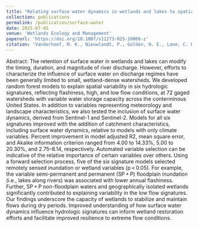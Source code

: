 ```yaml
---
title: "Relating surface water dynamics in wetlands and lakes to spatial variability in hydrologic signatures"
collection: publications
permalink: /publication/surface-water
date: 2025-07-05
venue: 'Wetlands Ecology and Management'
paperurl: 'https://doi.org/10.1007/s11273-025-10066-z'
citation: 'Vanderhoof, M. K., Nieuwlandt, P., Golden, H. E., Lane, C. R., Christensen, J. R., Keenan, W., & Dolan, W. (2025). Relating surface water dynamics in wetlands and lakes to spatial variability in hydrologic signatures. Wetlands Ecology and Management, 33(4), 53. https://doi.org/10.1007/s11273-025-10066-z'
---
```


Abstract:
The retention of surface water in wetlands and lakes can modify the timing, duration, and magnitude of river discharge. However, efforts to characterize the influence of surface water on discharge regimes have been generally limited to small, wetland-dense watersheds. We developed random forest models to explain spatial variability in six hydrologic signatures, reflecting flashiness, high, and low flow conditions, at 72 gaged watersheds with variable water storage capacity across the conterminous United States. In addition to variables representing meteorology and landscape characteristics, we also tested the inclusion of surface water dynamics, derived from Sentinel-1 and Sentinel-2. Models for all six signatures improved with the addition of catchment characteristics, including surface water dynamics, relative to models with only climate variables. Percent improvement in model adjusted R2, mean square error, and Akaike information criterion ranged from 4.00 to 14.33%, 5.00 to 20.30%, and 2.75–8.14, respectively. Automated variable selection can be indicative of the relative importance of certain variables over others. Using a forward selection process, five of the six signature models selected remotely sensed inundation or wetland variables (p < 0.05). For example, the variable semi-permanent and permanent (SP + P) floodplain inundation (i.e., lakes along rivers) was associated with lower annual flashiness. Further, SP + P non-floodplain waters and geographically isolated wetlands significantly contributed to explaining variability in the low flow signatures. Our findings underscore the capacity of wetlands to stabilize and maintain flows during dry periods. Improved understanding of how surface water dynamics influence hydrologic signatures can inform wetland restoration efforts and facilitate improved resilience to extreme flow conditions.